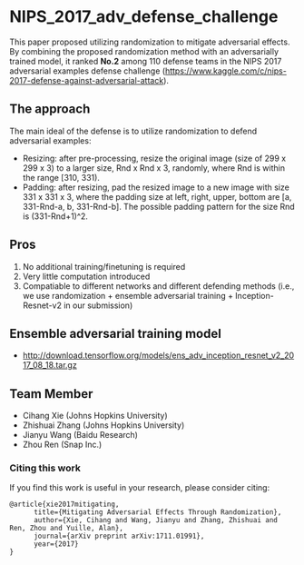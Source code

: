 # NIPS_2017_adv_defense_challenge

This paper proposed utilizing randomization to mitigate adversarial effects. By combining the proposed randomization method with
an adversarially trained model, it ranked **No.2** among 110 defense teams in the NIPS 2017 adversarial examples defense challenge (https://www.kaggle.com/c/nips-2017-defense-against-adversarial-attack). 


## The approach

The main ideal of the defense is to utilize randomization to defend adversarial examples:
- Resizing: after pre-processing, resize the original image (size of 299 x 299 x 3) to a larger size, Rnd x Rnd x 3,  randomly, where Rnd is within the range [310, 331). 
- Padding: after resizing, pad the resized image to a new image with size 331 x 331 x 3, where the padding size at left, right, upper, bottom are [a, 331-Rnd-a, b, 331-Rnd-b]. The possible padding pattern for the size Rnd is (331-Rnd+1)^2.


## Pros 

1. No additional training/finetuning is required
2. Very little computation introduced
3. Compatiable to different networks and different defending methods (i.e., we use randomization + ensemble adversarial training + Inception-Resnet-v2 in our submission)


## Ensemble adversarial training model

- http://download.tensorflow.org/models/ens_adv_inception_resnet_v2_2017_08_18.tar.gz


## Team Member

- Cihang Xie (Johns Hopkins University)
- Zhishuai Zhang (Johns Hopkins University)
- Jianyu Wang (Baidu Research)
- Zhou Ren (Snap Inc.)


### Citing this work

If you find this work is useful in your research, please consider citing:

    @article{xie2017mitigating,
          title={Mitigating Adversarial Effects Through Randomization},
          author={Xie, Cihang and Wang, Jianyu and Zhang, Zhishuai and Ren, Zhou and Yuille, Alan},
          journal={arXiv preprint arXiv:1711.01991},
          year={2017}
    }
